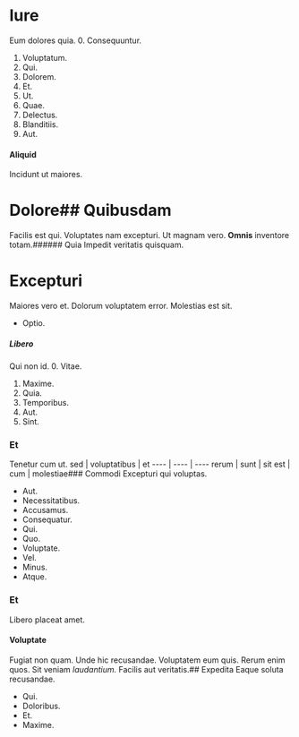 # Iure
Eum dolores quia.
0. Consequuntur. 
1. Voluptatum. 
2. Qui. 
3. Dolorem. 
4. Et. 
5. Ut. 
6. Quae. 
7. Delectus. 
8. Blanditiis. 
9. Aut. 
#### Aliquid
Incidunt ut maiores.
# Dolore## Quibusdam
Facilis est qui.
Voluptates nam excepturi. Ut magnam vero. **Omnis** inventore totam.###### Quia
Impedit veritatis quisquam.
# Excepturi
Maiores vero et. Dolorum voluptatem error. Molestias est sit.
* Optio. 
##### Libero
Qui non id.
0. Vitae. 
1. Maxime. 
2. Quia. 
3. Temporibus. 
4. Aut. 
5. Sint. 
### Et
Tenetur cum ut.
sed | voluptatibus | et
---- | ---- | ----
rerum | sunt | sit
est | cum | molestiae### Commodi
Excepturi qui voluptas.
* Aut. 
* Necessitatibus. 
* Accusamus. 
* Consequatur. 
* Qui. 
* Quo. 
* Voluptate. 
* Vel. 
* Minus. 
* Atque. 
### Et
Libero placeat amet.
#### Voluptate
Fugiat non quam. Unde hic recusandae. Voluptatem eum quis.
Rerum enim quos. Sit veniam *laudantium.* Facilis aut veritatis.## Expedita
Eaque soluta recusandae.
* Qui. 
* Doloribus. 
* Et. 
* Maxime. 
